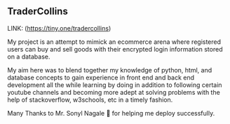 ## TraderCollins
LINK: (https://tiny.one/tradercollins)

My project is an attempt to mimick an ecommerce arena where registered users can buy and sell goods with their encrypted login information stored on a database.


My aim here was to blend together my knowledge of python, html, and database concepts to gain experience in front end and back end development all the while learning by doing in addition to following certain youtube channels and becoming more adept at solving problems with the help of stackoverflow, w3schools, etc in a timely fashion.


Many Thanks to Mr. Sonyl Nagale :slightly_smiling_face: for helping me deploy successfully.
